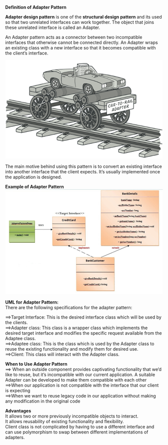 <b>Definition of Adapter Pattern</b><br/>

<b>Adapter design pattern</b> is one of the <b>structural design pattern </b> and its used so that two unrelated interfaces can work together. 
The object that joins these unrelated interface is called an Adapter.<br/>

An Adapter pattern acts as a connector between two incompatible interfaces that otherwise cannot be connected directly.
An Adapter wraps an existing class with a new interface so that it becomes compatible with the client’s interface.<br/>

<img src="https://github.com/firoze-hossain/Design-Pattern/blob/master/adapter-design-pattern/src/image/adapter.png" alt="Adapter" title="adapter"><br/>

The main motive behind using this pattern is to convert an existing interface into another interface that the client expects.
It’s usually implemented once the application is designed.<br/>

<b>Example of Adapter Pattern</b><br/>
<img src="https://github.com/firoze-hossain/Design-Pattern/blob/master/adapter-design-pattern/src/image/adapteruml.jpg" alt="AdapterUML" title="adapteruml"><br/>

<b>UML for Adapter Pattern:</b><br/>
There are the following specifications for the adapter pattern:<br/>

==>Target Interface: This is the desired interface class which will be used by the clients.<br/>
==>Adapter class: This class is a wrapper class which implements the desired target interface and modifies the specific request available from the Adaptee class.<br/>
==>Adaptee class: This is the class which is used by the Adapter class to reuse the existing functionality and modify them for desired use.<br/>
==>Client: This class will interact with the Adapter class.<br/>

<b>When to Use Adapter Pattern</b><br/>
==> When an outside component provides captivating functionality that we’d like to reuse, but it’s incompatible with our current application. A suitable Adapter can be developed to make them compatible with each other<br/>
==>When our application is not compatible with the interface that our client is expecting<br/>
==>When we want to reuse legacy code in our application without making any modification in the original code<br/>

<b>Advantages</b> <br/>
It allows two or more previously incompatible objects to interact. <br/>
It allows reusability of existing functionality and flexibility.<br/>
Client class is not complicated by having to use a different interface and can use polymorphism to swap between different implementations of adapters.<br/>